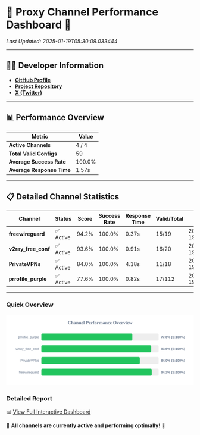# 🌟 Proxy Channel Performance Dashboard 🌟

_Last Updated: 2025-01-19T05:30:09.033444_

---

## 👩‍💻 Developer Information

- **[GitHub Profile](https://github.com/4n0nymou3)**  
- **[Project Repository](https://github.com/4n0nymou3/multi-proxy-config-fetcher)**  
- **[X (Twitter)](https://x.com/4n0nymou3)**  

---

## 📊 Performance Overview

| Metric                | Value       |
|-----------------------|-------------|
| **Active Channels**   | 4 / 4       |
| **Total Valid Configs** | 59          |
| **Average Success Rate** | 100.0%      |
| **Average Response Time** | 1.57s       |

---

## 📋 Detailed Channel Statistics

| Channel          | Status     | Score  | Success Rate | Response Time | Valid/Total | Last Success               |
|------------------|------------|--------|--------------|---------------|-------------|----------------------------|
| **freewireguard**  | ✅ Active  | 94.2%  | 100.0% | 0.37s         | 15/19       | 2025-01-19T05:30:09.031766 |
| **v2ray_free_conf**  | ✅ Active  | 93.6%  | 100.0% | 0.91s         | 16/20       | 2025-01-19T05:30:04.415195 |
| **PrivateVPNs**  | ✅ Active  | 84.0%  | 100.0% | 4.18s         | 11/18       | 2025-01-19T05:30:08.630774 |
| **prrofile_purple**  | ✅ Active  | 77.6%  | 100.0% | 0.82s         | 17/112       | 2025-01-19T05:30:03.466810 |

---

### Quick Overview
<div align="center">
  <a href="https://raw.githubusercontent.com/nullluser/NullRepo/refs/heads/main/assets/channel_stats_chart.svg">
    <img src="https://raw.githubusercontent.com/nullluser/NullRepo/refs/heads/main/assets/channel_stats_chart.svg" alt="Source Performance Statistics" width="800">
  </a>
</div>

### Detailed Report
📊 [View Full Interactive Dashboard](https://htmlpreview.github.io/?https://github.com/nullluser/NullRepo/blob/main/assets/performance_report.html)

🎉 **All channels are currently active and performing optimally!** 🎉
